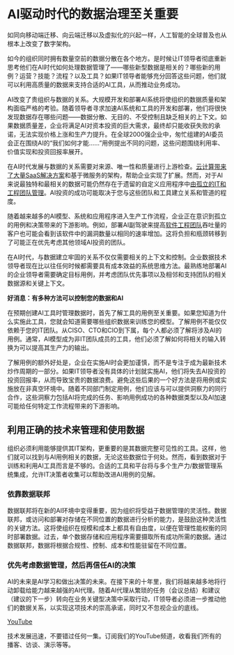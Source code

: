 # AI驱动时代的数据治理至关重要

如同向移动端迁移、向云端迁移以及虚拟化的兴起一样，人工智能的全球普及也从根本上改变了数字架构。

如今的组织同时拥有数量空前的数据分散在各个地方。是时候让IT领导者彻底重新思考他们在AI时代如何处理数据管理了——哪些新型数据是相关的？哪些新的用例？运营？技能？流程？以及工具？如果IT领导者能够充分回答这些问题，他们就可以利用高质量的数据来支持合适的AI工具，从而推动业务成功。

AI改变了贵组织与数据的关系。大规模开发和部署AI系统将使组织的数据质量和架构面临严格的考验。随着领导者寻求加速AI系统和工具的开发和部署，他们将很快发现数据存在哪些问题——数据分散、无目的、不受控制且缺乏相关的上下文。如果数据质量差，企业将满足AI对资本投资的巨大需求，最终却只能收获失败的承诺，无法实现价格上涨和生产力提升。在全球2000强企业中，匆忙组建的AI委员会正在围绕AI的“我们如何才能……”用例提出不同的问题，这些问题围绕利用率、价值实现和投资回报率展开。

在AI时代发展与数据的关系需要对来源、唯一性和质量进行上游检查。[云计算带来了大量SaaS解决方案](https://thenewstack.io/presto-for-big-data-sql-challenges-considerations-cloud-solutions/)和基于微服务的架构，帮助企业实现了扩展。然而，对于AI来说最独特和最相关的数据可能仍然存在于遗留的自定义应用程序中[由孤立的IT和工程团队管理](https://thenewstack.io/why-successful-platform-engineering-teams-need-a-product-manager/)。AI投资的成功可能取决于您与这些团队和工具建立关系和管道的程度。

随着越来越多的AI模型、系统和应用程序进入生产工作流程，企业正在意识到孤立的用例和决策带来的下游影响。例如，部署AI副驾驶来提高[软件工程团队](https://thenewstack.io/4-north-star-metrics-for-platform-engineering-teams/)吞吐量的客户也可能会看到该软件中的漏洞数量以相同的速率增加。这将负担和瓶颈转移到了可能正在优先考虑其他领域AI投资的团队。

在AI时代，与数据建立牢固的关系不仅仅需要相关的上下文和控制。企业数据技术领导者现在比以往任何时候都需要具有成本效益的系统思维方法。最熟练地部署AI的企业领导者需要确定目标用例，并考虑团队优先事项以及相邻和支持团队的相关数据源和关键上下文。

**好消息：有多种方法可以控制您的数据和AI**

在预期创建AI工具时管理数据时，首先了解工具的用例至关重要。如果您知道为什么实施此工具，您就会知道需要哪些组织数据来训练您的模型。了解用例不能仅仅依赖于您的IT团队。从CISO、CTO和CIO到下属，每个人都必须了解将涉及AI的用例。通常，AI模型成为非IT团队成员的工具，他们必须了解如何将相关的输入转换为可以提高其生产力的输出。

了解用例的额外好处是，企业在实施AI时会更加谨慎，而不是专注于成为最新技术炒作周期的一部分。如果IT领导者没有具体的计划就实施AI，他们将失去AI投资的投资回报率，从而导致宝贵的数据浪费。避免这些后果的一个好方法是将用例或实施放在非真空环境中。随着不同部门制定用例，他们应该与可以提供洞察力的同行合作，这些洞察力包括AI将完成的任务、影响用例成功的各种数据类型以及AI加速可能给任何特定工作流程带来的下游影响。

## 利用正确的技术来管理和使用数据
组织必须利用能够提供其IT架构，更重要的是其数据完整可见性的工具。这样，他们就可以找到与AI用例相关的数据，无论这些数据位于何处。然而，看到数据对于训练和利用AI工具而言是不够的。合适的工具和平台将与多个生产力/数据管理系统集成，允许IT决策者收集可以帮助改进AI用例的见解。

### 依靠数据联邦
数据联邦将在新的AI环境中变得重要，因为组织将受益于数据管理的灵活性。数据联邦，或访问和部署对存储在不同位置的数据进行分析的能力，是鼓励这种灵活性的关键方法。这将使组织在规模和成本上都具有自由度，以便在管理性能权衡的同时部署数据。过去，单个数据存储和应用程序需要摄取所有成功所需的数据。通过数据联邦，数据将根据合规性、控制、成本和性能驻留在不同位置。

### 优先考虑数据管理，然后再信任AI的决策
AI的未来是AI学习和做出决策的未来。在接下来的十年里，我们将越来越多地将行动卸载给能力越来越强的AI代理。随着AI代理从繁琐的任务（会议总结）和建议（建议的下一步）转向在业务关键型决策中采取行动，IT领导者必须进一步推动他们的数据关系，以实现这项技术的崇高承诺，同时又不忽视企业的底线。

[YouTube](https://youtube.com/thenewstack?sub_confirmation=1)

技术发展迅速，不要错过任何一集。订阅我们的YouTube频道，收看我们所有的播客、访谈、演示等等。